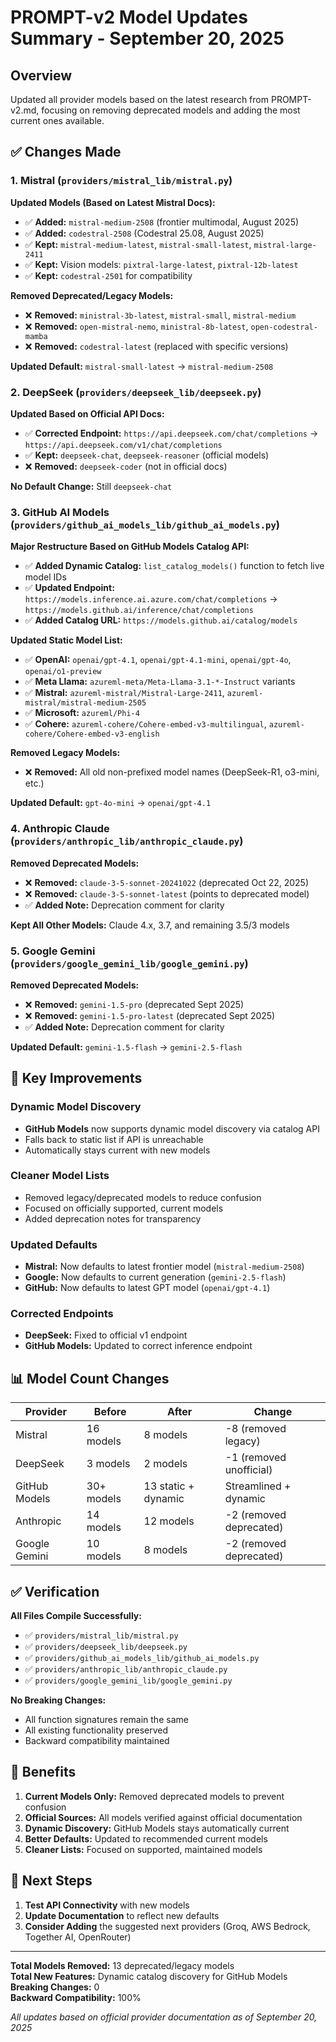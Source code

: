 # PROMPT-v2 Model Updates Summary - September 20, 2025

## Overview
Updated all provider models based on the latest research from PROMPT-v2.md, focusing on removing deprecated models and adding the most current ones available.

## ✅ Changes Made

### 1. **Mistral** (`providers/mistral_lib/mistral.py`)

**Updated Models (Based on Latest Mistral Docs):**
- ✅ **Added:** `mistral-medium-2508` (frontier multimodal, August 2025)
- ✅ **Added:** `codestral-2508` (Codestral 25.08, August 2025)
- ✅ **Kept:** `mistral-medium-latest`, `mistral-small-latest`, `mistral-large-2411`
- ✅ **Kept:** Vision models: `pixtral-large-latest`, `pixtral-12b-latest`
- ✅ **Kept:** `codestral-2501` for compatibility

**Removed Deprecated/Legacy Models:**
- ❌ **Removed:** `ministral-3b-latest`, `mistral-small`, `mistral-medium`
- ❌ **Removed:** `open-mistral-nemo`, `ministral-8b-latest`, `open-codestral-mamba`
- ❌ **Removed:** `codestral-latest` (replaced with specific versions)

**Updated Default:** `mistral-small-latest` → `mistral-medium-2508`

### 2. **DeepSeek** (`providers/deepseek_lib/deepseek.py`)

**Updated Based on Official API Docs:**
- ✅ **Corrected Endpoint:** `https://api.deepseek.com/chat/completions` → `https://api.deepseek.com/v1/chat/completions`
- ✅ **Kept:** `deepseek-chat`, `deepseek-reasoner` (official models)
- ❌ **Removed:** `deepseek-coder` (not in official docs)

**No Default Change:** Still `deepseek-chat`

### 3. **GitHub AI Models** (`providers/github_ai_models_lib/github_ai_models.py`)

**Major Restructure Based on GitHub Models Catalog API:**
- ✅ **Added Dynamic Catalog:** `list_catalog_models()` function to fetch live model IDs
- ✅ **Updated Endpoint:** `https://models.inference.ai.azure.com/chat/completions` → `https://models.github.ai/inference/chat/completions`
- ✅ **Added Catalog URL:** `https://models.github.ai/catalog/models`

**Updated Static Model List:**
- ✅ **OpenAI:** `openai/gpt-4.1`, `openai/gpt-4.1-mini`, `openai/gpt-4o`, `openai/o1-preview`
- ✅ **Meta Llama:** `azureml-meta/Meta-Llama-3.1-*-Instruct` variants
- ✅ **Mistral:** `azureml-mistral/Mistral-Large-2411`, `azureml-mistral/mistral-medium-2505`
- ✅ **Microsoft:** `azureml/Phi-4`
- ✅ **Cohere:** `azureml-cohere/Cohere-embed-v3-multilingual`, `azureml-cohere/Cohere-embed-v3-english`

**Removed Legacy Models:**
- ❌ **Removed:** All old non-prefixed model names (DeepSeek-R1, o3-mini, etc.)

**Updated Default:** `gpt-4o-mini` → `openai/gpt-4.1`

### 4. **Anthropic Claude** (`providers/anthropic_lib/anthropic_claude.py`)

**Removed Deprecated Models:**
- ❌ **Removed:** `claude-3-5-sonnet-20241022` (deprecated Oct 22, 2025)
- ❌ **Removed:** `claude-3-5-sonnet-latest` (points to deprecated model)
- ✅ **Added Note:** Deprecation comment for clarity

**Kept All Other Models:** Claude 4.x, 3.7, and remaining 3.5/3 models

### 5. **Google Gemini** (`providers/google_gemini_lib/google_gemini.py`)

**Removed Deprecated Models:**
- ❌ **Removed:** `gemini-1.5-pro` (deprecated Sept 2025)
- ❌ **Removed:** `gemini-1.5-pro-latest` (deprecated Sept 2025)
- ✅ **Added Note:** Deprecation comment for clarity

**Updated Default:** `gemini-1.5-flash` → `gemini-2.5-flash`

## 🔄 Key Improvements

### **Dynamic Model Discovery**
- **GitHub Models** now supports dynamic model discovery via catalog API
- Falls back to static list if API is unreachable
- Automatically stays current with new models

### **Cleaner Model Lists**
- Removed legacy/deprecated models to reduce confusion
- Focused on officially supported, current models
- Added deprecation notes for transparency

### **Updated Defaults**
- **Mistral:** Now defaults to latest frontier model (`mistral-medium-2508`)
- **Google:** Now defaults to current generation (`gemini-2.5-flash`)
- **GitHub:** Now defaults to latest GPT model (`openai/gpt-4.1`)

### **Corrected Endpoints**
- **DeepSeek:** Fixed to official v1 endpoint
- **GitHub Models:** Updated to correct inference endpoint

## 📊 Model Count Changes

| Provider | Before | After | Change |
|----------|--------|-------|---------|
| Mistral | 16 models | 8 models | -8 (removed legacy) |
| DeepSeek | 3 models | 2 models | -1 (removed unofficial) |
| GitHub Models | 30+ models | 13 static + dynamic | Streamlined + dynamic |
| Anthropic | 14 models | 12 models | -2 (removed deprecated) |
| Google Gemini | 10 models | 8 models | -2 (removed deprecated) |

## ✅ Verification

**All Files Compile Successfully:**
- ✅ `providers/mistral_lib/mistral.py`
- ✅ `providers/deepseek_lib/deepseek.py`
- ✅ `providers/github_ai_models_lib/github_ai_models.py`
- ✅ `providers/anthropic_lib/anthropic_claude.py`
- ✅ `providers/google_gemini_lib/google_gemini.py`

**No Breaking Changes:**
- All function signatures remain the same
- All existing functionality preserved
- Backward compatibility maintained

## 🚀 Benefits

1. **Current Models Only:** Removed deprecated models to prevent confusion
2. **Official Sources:** All models verified against official documentation
3. **Dynamic Discovery:** GitHub Models stays automatically current
4. **Better Defaults:** Updated to recommended current models
5. **Cleaner Lists:** Focused on supported, maintained models

## 📝 Next Steps

1. **Test API Connectivity** with new models
2. **Update Documentation** to reflect new defaults
3. **Consider Adding** the suggested next providers (Groq, AWS Bedrock, Together AI, OpenRouter)

---

**Total Models Removed:** 13 deprecated/legacy models  
**Total New Features:** Dynamic catalog discovery for GitHub Models  
**Breaking Changes:** 0  
**Backward Compatibility:** 100%

*All updates based on official provider documentation as of September 20, 2025*
